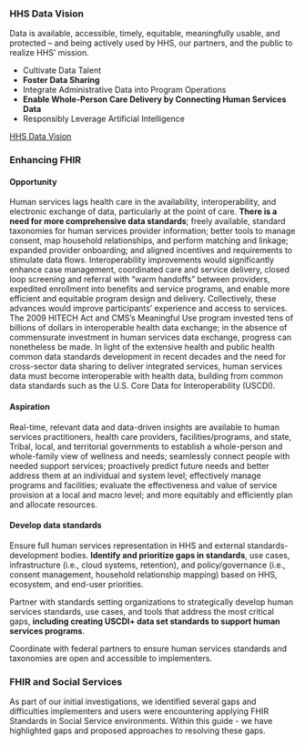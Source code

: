 ### HHS Data Vision

 Data is available, accessible, timely, equitable, meaningfully usable, and protected – and being actively used by HHS, our partners, and the public to realize HHS’ mission.

* Cultivate Data Talent
* **Foster Data Sharing**
* Integrate Administrative Data into Program Operations
* **Enable Whole-Person Care Delivery by Connecting Human Services Data**
* Responsibly Leverage Artificial Intelligence﻿

 [HHS Data Vision](https://cdo.hhs.gov/s/hhs-data-strategy "HHS Data Vision")

### Enhancing FHIR 

#### Opportunity

Human services lags health care in the availability, interoperability, and electronic exchange of data, particularly at the point of care. **There is a need for more comprehensive data standards**; freely available, standard taxonomies for human services provider information; better tools to manage consent, map household relationships, and perform matching and linkage; expanded provider onboarding; and aligned incentives and requirements to stimulate data flows. Interoperability improvements would significantly enhance case management, coordinated care and service delivery, closed loop screening and referral with “warm handoffs” between providers, expedited enrollment into benefits and service programs, and enable more efficient and equitable program design and delivery. Collectively, these advances would improve participants’ experience and access to services. The 2009 HITECH Act and CMS’s Meaningful Use program invested tens of billions of dollars in interoperable health data exchange; in the absence of commensurate investment in human services data exchange, progress can nonetheless be made. In light of the extensive health and public health common data standards development in recent decades and the need for cross-sector data sharing to deliver integrated services, human services data must become interoperable with health data, building from common data standards such as the U.S. Core Data for Interoperability (USCDI).


#### Aspiration

Real-time, relevant data and data-driven insights are available to human services practitioners, health care providers, facilities/programs, and state, Tribal, local, and territorial governments to establish a whole-person and whole-family view of wellness and needs; seamlessly connect people with needed support services; proactively predict future needs and better address them at an individual and system level; effectively manage programs and facilities; evaluate the effectiveness and value of service provision at a local and macro level; and more equitably and efficiently plan and allocate resources.


#### Develop data standards


Ensure full human services representation in HHS and external standards-development bodies. **Identify and prioritize gaps in standards**, use cases, infrastructure (i.e., cloud systems, retention), and policy/governance (i.e., consent management, household relationship mapping) based on HHS, ecosystem, and end-user priorities.

Partner with standards setting organizations to strategically develop human services standards, use cases, and tools that address the most critical gaps, **including creating USCDI+ data set standards to support human services programs**.

Coordinate with federal partners to ensure human services standards and taxonomies are open and accessible to implementers.


### FHIR and Social Services
As part of our initial investigations, we identified several gaps and difficulties implementers and users were encountering applying FHIR Standards in Social Service environments.  Within this guide - we have highlighted gaps and proposed approaches to resolving these gaps.
